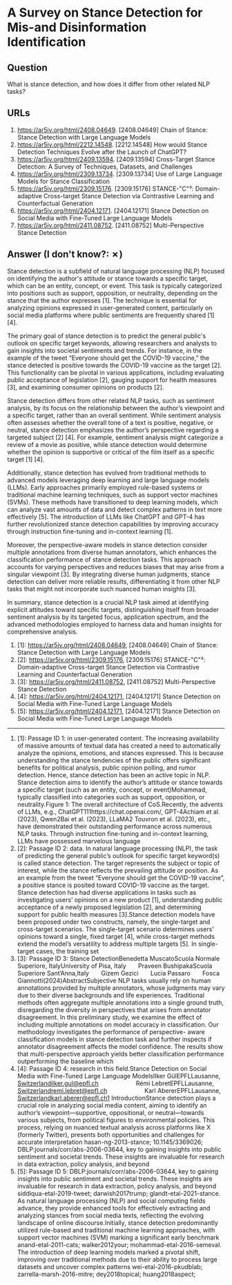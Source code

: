 # A Survey on Stance Detection for Mis-and Disinformation Identification

## Question

What is stance detection, and how does it differ from other related NLP tasks?

## URLs

1. https://ar5iv.org/html/2408.04649. [2408.04649] Chain of Stance: Stance Detection with Large Language Models
2. https://ar5iv.org/html/2212.14548. [2212.14548] How would Stance Detection Techniques Evolve after the Launch of ChatGPT?
3. https://ar5iv.org/html/2409.13594. [2409.13594] Cross-Target Stance Detection: A Survey of Techniques, Datasets, and Challenges
4. https://ar5iv.org/html/2309.13734. [2309.13734] Use of Large Language Models for Stance Classification
5. https://ar5iv.org/html/2309.15176. [2309.15176] STANCE-"C"³: Domain-adaptive Cross-target Stance Detection via Contrastive Learning and Counterfactual Generation
6. https://ar5iv.org/html/2404.12171. [2404.12171] Stance Detection on Social Media with Fine-Tuned Large Language Models
7. https://ar5iv.org/html/2411.08752. [2411.08752] Multi-Perspective Stance Detection

## Answer (I don't know?: ✗)

Stance detection is a subfield of natural language processing (NLP) focused on identifying the author's attitude or stance towards a specific target, which can be an entity, concept, or event. This task is typically categorized into positions such as support, opposition, or neutrality, depending on the stance that the author expresses [1]. The technique is essential for analyzing opinions expressed in user-generated content, particularly on social media platforms where public sentiments are frequently shared [1] [4].

The primary goal of stance detection is to predict the general public's outlook on specific target keywords, allowing researchers and analysts to gain insights into societal sentiments and trends. For instance, in the example of the tweet “Everyone should get the COVID-19 vaccine,” the stance detected is positive towards the COVID-19 vaccine as the target [2]. This functionality can be pivotal in various applications, including evaluating public acceptance of legislation [2], gauging support for health measures [3], and examining consumer opinions on products [2]. 

Stance detection differs from other related NLP tasks, such as sentiment analysis, by its focus on the relationship between the author’s viewpoint and a specific target, rather than an overall sentiment. While sentiment analysis often assesses whether the overall tone of a text is positive, negative, or neutral, stance detection emphasizes the author’s perspective regarding a targeted subject [2] [4]. For example, sentiment analysis might categorize a review of a movie as positive, while stance detection would determine whether the opinion is supportive or critical of the film itself as a specific target [1] [4].

Additionally, stance detection has evolved from traditional methods to advanced models leveraging deep learning and large language models (LLMs). Early approaches primarily employed rule-based systems or traditional machine learning techniques, such as support vector machines (SVMs). These methods have transitioned to deep learning models, which can analyze vast amounts of data and detect complex patterns in text more effectively [5]. The introduction of LLMs like ChatGPT and GPT-4 has further revolutionized stance detection capabilities by improving accuracy through instruction fine-tuning and in-context learning [1].

Moreover, the perspective-aware models in stance detection consider multiple annotations from diverse human annotators, which enhances the classification performance of stance detection tasks. This approach accounts for varying perspectives and reduces biases that may arise from a singular viewpoint [3]. By integrating diverse human judgments, stance detection can deliver more reliable results, differentiating it from other NLP tasks that might not incorporate such nuanced human insights [3].

In summary, stance detection is a crucial NLP task aimed at identifying explicit attitudes toward specific targets, distinguishing itself from broader sentiment analysis by its targeted focus, application spectrum, and the advanced methodologies employed to harness data and human insights for comprehensive analysis.

1. [1]:  https://ar5iv.org/html/2408.04649, [2408.04649] Chain of Stance: Stance Detection with Large Language Models
2. [2]:  https://ar5iv.org/html/2309.15176, [2309.15176] STANCE-"C"³: Domain-adaptive Cross-target Stance Detection via Contrastive Learning and Counterfactual Generation
3. [3]:  https://ar5iv.org/html/2411.08752, [2411.08752] Multi-Perspective Stance Detection
4. [4]:  https://ar5iv.org/html/2404.12171, [2404.12171] Stance Detection on Social Media with Fine-Tuned Large Language Models
5. [5]:  https://ar5iv.org/html/2404.12171, [2404.12171] Stance Detection on Social Media with Fine-Tuned Large Language Models
---
1. [1]:  Passage ID 1: in user-generated content. The increasing availability of massive amounts of textual data has created a need to automatically analyze the opinions, emotions, and stances expressed. This is because understanding the stance tendencies of the public offers significant benefits for political analysis, public opinion polling, and rumor detection. Hence, stance detection has been an active topic in NLP. Stance detection aims to identify the author’s attitude or stance towards a specific target (such as an entity, concept, or event)Mohammad, typically classified into categories such as support, opposition, or neutrality.Figure 1: The overall architecture of CoS.Recently, the advents of LLMs, e.g., ChatGPT111https://chat.openai.com/, GPT-4Achiam et al. (2023), Qwen2Bai et al. (2023), LLaMA2 Touvron et al. (2023), etc., have demonstrated their outstanding performance across numerous NLP tasks. Through instruction fine-tuning and in-context learning, LLMs have possessed marvelous language
2. [2]:  Passage ID 2: data. In natural language processing (NLP), the task of predicting the general public’s outlook for specific target keyword(s) is called stance detection. The target represents the subject or topic of interest, while the stance reflects the prevailing attitude or position. As an example from the tweet “Everyone should get the COVID-19 vaccine”, a positive stance is posited toward COVID-19 vaccine as the target. Stance detection has had diverse applications in tasks such as investigating users’ opinions on a new product [1], understanding public acceptance of a newly proposed legislation [2], and determining support for public health measures [3].Stance detection models have been proposed under two constructs, namely, the single-target and cross-target scenarios. The single-target scenario determines users’ opinions toward a single, fixed target [4], while cross-target methods extend the model’s versatility to address multiple targets [5]. In single-target cases, the training set
3. [3]:  Passage ID 3: Stance DetectionBenedetta MuscatoScuola Normale Superiore, ItalyUniversity of Pisa, Italy  Praveen BushipakaScuola Superiore Sant’Anna,Italy  Gizem Gezici  Lucia Passaro  Fosca Giannotti(2024)AbstractSubjective NLP tasks usually rely on human annotations provided by multiple annotators, whose judgments may vary due to their diverse backgrounds and life experiences. Traditional methods often aggregate multiple annotations into a single ground truth, disregarding the diversity in perspectives that arises from annotator disagreement. In this preliminary study, we examine the effect of including multiple annotations on model accuracy in classification. Our methodology investigates the performance of perspective- aware classification models in stance detection task and further inspects if annotator disagreement affects the model confidence. The results show that multi-perspective approach yields better classification performance outperforming the baseline which
4. [4]:  Passage ID 4: research in this field.Stance Detection on Social Media with Fine-Tuned Large Language ModelsIlker GülEPFLLausanne, Switzerlandilker.gul@epfl.ch                      Rémi LebretEPFLLausanne, Switzerlandremi.lebret@epfl.ch                      Karl AbererEPFLLausanne, Switzerlandkarl.aberer@epfl.ch1 IntroductionStance detection plays a crucial role in analyzing social media content, aiming to identify an author’s viewpoint—supportive, oppositional, or neutral—towards various subjects, from political figures to environmental policies. This process, relying on nuanced textual analysis across platforms like X (formerly Twitter), presents both opportunities and challenges for accurate interpretation hasan-ng-2013-stance; 10.1145/3369026; DBLP:journals/corr/abs-2006-03644, key to gaining insights into public sentiment and societal trends. These insights are invaluable for research in data extraction, policy analysis, and beyond
5. [5]:  Passage ID 5: DBLP:journals/corr/abs-2006-03644, key to gaining insights into public sentiment and societal trends. These insights are invaluable for research in data extraction, policy analysis, and beyond siddiqua-etal-2019-tweet; darwish2017trump; glandt-etal-2021-stance. As natural language processing (NLP) and social computing fields advance, they provide enhanced tools for effectively extracting and analyzing stances from social media texts, reflecting the evolving landscape of online discourse.Initially, stance detection predominantly utilized rule-based and traditional machine learning approaches, with support vector machines (SVM) marking a significant early benchmark anand-etal-2011-cats; walker2012your; mohammad-etal-2016-semeval. The introduction of deep learning models marked a pivotal shift, improving over traditional methods due to their ability to process large datasets and uncover complex patterns wei-etal-2016-pkudblab; zarrella-marsh-2016-mitre; dey2018topical; huang2018aspect;